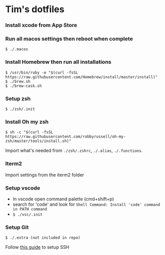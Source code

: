 # Tim's dotfiles

### Install xcode from App Store

### Run all macos settings then reboot when complete
```
$ ./.macos
```

### Install Homebrew then run all installations
```
$ /usr/bin/ruby -e "$(curl -fsSL https://raw.githubusercontent.com/Homebrew/install/master/install)"
$ ./brew.sh
$ ./brew-cask.sh
```

### Setup zsh
```
$ ./zsh/.init
```

### Install Oh my zsh
```
$ sh -c "$(curl -fsSL https://raw.githubusercontent.com/robbyrussell/oh-my-zsh/master/tools/install.sh)"
```
Import what's needed from `./zsh/.zshrc`, `./.alias`, `./.functions`.

### Iterm2
Import settings from the iterm2 folder

### Setup vscode
- In vscode open command palette (cmd+shift+p)
- search for 'code' and look for `Shell Command: Install 'code' command in PATH command`
- `$ ./vsc/.init`

### Setup Git
```
$ ./.extra (not included in repo)
```
Follow [this guide](https://sourabhbajaj.com/mac-setup/Git/) to setup SSH
